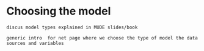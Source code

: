 # Choosing the model

    discus model types explained in MUDE slides/book

    generic intro  for net page where we choose the type of model the data sources and variables